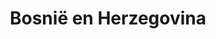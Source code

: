 ---
title: "Bosnië en Herzegovina"
introtext: "Ga op avontuur in Zuidoost-Europa! Bosnië en Herzegovina is een land wat bijna volledig omringd is door andere landen, behalve bij de kustplaats Neum die aan de helderblauwe Adriatische zee ligt. Het land zit vol pittoreske stadjes, kleurrijke gebouwen en fraaie natuurparken. Het mooie is dat de massatoerisme het land nog niet gevonden heeft. Ga op pad in Sarajevo, waar de Oosterse en Westerse wereld elkaar ontmoeten, bezoek het fotogenieke stadje Mostar en maak een rondreis door het land en al haar natuurlijk schoon! In de nationale parken van Bosnië en Herzegovina zul je echt volledig tot  rust komen!"
introimage: "https://lh3.googleusercontent.com/uRNn6VzGkp7XaWotfzk9kS9mSpt_tFt9SLR1PNTItHAWKZoQNoaPnvEE_Ydv4RTUS4n4yeoVsLtencEIslChTM0wKKRJKCq1G4lpVdl8dFbwBSPbKX2x7_3ucdQATLkLPHiijK5FUg=w2400"
surface: "51.000"
inhabitants: "3.800.000"
rate: "1,95"
valuta: "mark"
bigmac_index: ""
---